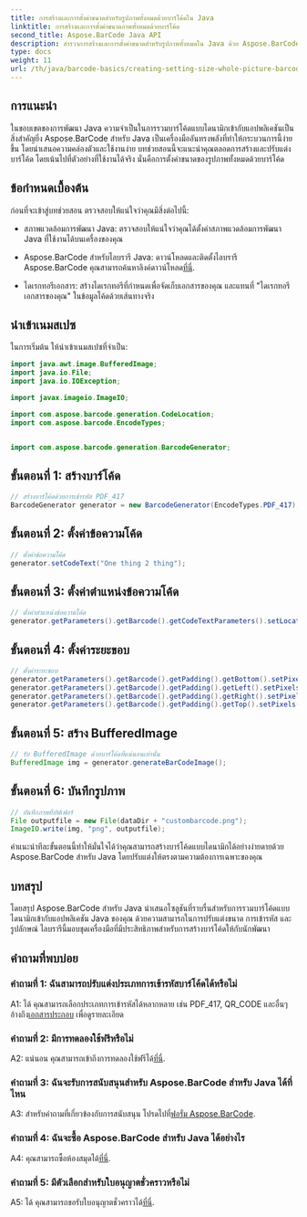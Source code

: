 ```yaml
---
title: การสร้างและการตั้งค่าขนาดสำหรับรูปภาพทั้งหมดด้วยบาร์โค้ดใน Java
linktitle: การสร้างและการตั้งค่าขนาดภาพทั้งหมดด้วยบาร์โค้ด
second_title: Aspose.BarCode Java API
description: สำรวจการสร้างและการตั้งค่าขนาดสำหรับรูปภาพทั้งหมดใน Java ด้วย Aspose.BarCode ปรับแต่งขนาด การเข้ารหัส และรูปลักษณ์ได้อย่างง่ายดาย
type: docs
weight: 11
url: /th/java/barcode-basics/creating-setting-size-whole-picture-barcode/
---
```

## การแนะนำ

ในขอบเขตของการพัฒนา Java ความจำเป็นในการรวมบาร์โค้ดแบบไดนามิกเข้ากับแอปพลิเคชันเป็นสิ่งสำคัญยิ่ง Aspose.BarCode สำหรับ Java เป็นเครื่องมืออันทรงพลังที่ทำให้กระบวนการนี้ง่ายขึ้น โดยนำเสนอความคล่องตัวและใช้งานง่าย บทช่วยสอนนี้จะแนะนำคุณตลอดการสร้างและปรับแต่งบาร์โค้ด โดยเน้นไปที่ตัวอย่างที่ใช้งานได้จริง นั่นคือการตั้งค่าขนาดของรูปภาพทั้งหมดด้วยบาร์โค้ด

## ข้อกำหนดเบื้องต้น

ก่อนที่จะเข้าสู่บทช่วยสอน ตรวจสอบให้แน่ใจว่าคุณมีสิ่งต่อไปนี้:

- สภาพแวดล้อมการพัฒนา Java: ตรวจสอบให้แน่ใจว่าคุณได้ตั้งค่าสภาพแวดล้อมการพัฒนา Java ที่ใช้งานได้บนเครื่องของคุณ

-  Aspose.BarCode สำหรับไลบรารี Java: ดาวน์โหลดและติดตั้งไลบรารี Aspose.BarCode คุณสามารถค้นหาลิงค์ดาวน์โหลด[ที่นี่](https://releases.aspose.com/barcode/java/).

- ไดเรกทอรีเอกสาร: สร้างไดเรกทอรีที่กำหนดเพื่อจัดเก็บเอกสารของคุณ และแทนที่ "ไดเรกทอรีเอกสารของคุณ" ในข้อมูลโค้ดด้วยเส้นทางจริง

## นำเข้าเนมสเปซ

ในการเริ่มต้น ให้นำเข้าเนมสเปซที่จำเป็น:

```java
import java.awt.image.BufferedImage;
import java.io.File;
import java.io.IOException;

import javax.imageio.ImageIO;

import com.aspose.barcode.generation.CodeLocation;
import com.aspose.barcode.EncodeTypes;


import com.aspose.barcode.generation.BarcodeGenerator;
```

## ขั้นตอนที่ 1: สร้างบาร์โค้ด

```java
// สร้างบาร์โค้ดด้วยการเข้ารหัส PDF_417
BarcodeGenerator generator = new BarcodeGenerator(EncodeTypes.PDF_417);
```

## ขั้นตอนที่ 2: ตั้งค่าข้อความโค้ด

```java
// ตั้งค่าข้อความโค้ด
generator.setCodeText("One thing 2 thing");
```

## ขั้นตอนที่ 3: ตั้งค่าตำแหน่งข้อความโค้ด

```java
// ตั้งค่าตำแหน่งข้อความโค้ด
generator.getParameters().getBarcode().getCodeTextParameters().setLocation(CodeLocation.NONE);
```

## ขั้นตอนที่ 4: ตั้งค่าระยะขอบ

```java
// ตั้งค่าระยะขอบ
generator.getParameters().getBarcode().getPadding().getBottom().setPixels(0);
generator.getParameters().getBarcode().getPadding().getLeft().setPixels(0);
generator.getParameters().getBarcode().getPadding().getRight().setPixels(0);
generator.getParameters().getBarcode().getPadding().getTop().setPixels(0);
```

## ขั้นตอนที่ 5: สร้าง BufferedImage

```java
// รับ BufferedImage ด้วยบาร์โค้ดที่แน่นอนเท่านั้น
BufferedImage img = generator.generateBarCodeImage();
```

## ขั้นตอนที่ 6: บันทึกรูปภาพ

```java
// บันทึกภาพที่บัฟเฟอร์
File outputfile = new File(dataDir + "custombarcode.png");
ImageIO.write(img, "png", outputfile);
```

คำแนะนำทีละขั้นตอนนี้ทำให้มั่นใจได้ว่าคุณสามารถสร้างบาร์โค้ดแบบไดนามิกได้อย่างง่ายดายด้วย Aspose.BarCode สำหรับ Java โดยปรับแต่งให้ตรงตามความต้องการเฉพาะของคุณ

## บทสรุป

โดยสรุป Aspose.BarCode สำหรับ Java นำเสนอโซลูชันที่ราบรื่นสำหรับการรวมบาร์โค้ดแบบไดนามิกเข้ากับแอปพลิเคชัน Java ของคุณ ด้วยความสามารถในการปรับแต่งขนาด การเข้ารหัส และรูปลักษณ์ ไลบรารีนี้มอบชุดเครื่องมือที่มีประสิทธิภาพสำหรับการสร้างบาร์โค้ดให้กับนักพัฒนา

## คำถามที่พบบ่อย

### คำถามที่ 1: ฉันสามารถปรับแต่งประเภทการเข้ารหัสบาร์โค้ดได้หรือไม่

 A1: ได้ คุณสามารถเลือกประเภทการเข้ารหัสได้หลากหลาย เช่น PDF_417, QR_CODE และอื่นๆ อ้างถึง[เอกสารประกอบ](https://reference.aspose.com/barcode/java/) เพื่อดูรายละเอียด

### คำถามที่ 2: มีการทดลองใช้ฟรีหรือไม่

 A2: แน่นอน คุณสามารถเข้าถึงการทดลองใช้ฟรีได้[ที่นี่](https://releases.aspose.com/).

### คำถามที่ 3: ฉันจะรับการสนับสนุนสำหรับ Aspose.BarCode สำหรับ Java ได้ที่ไหน

 A3: สำหรับคำถามที่เกี่ยวข้องกับการสนับสนุน โปรดไปที่[ฟอรั่ม Aspose.BarCode](https://forum.aspose.com/c/barcode/13).

### คำถามที่ 4: ฉันจะซื้อ Aspose.BarCode สำหรับ Java ได้อย่างไร

 A4: คุณสามารถซื้อห้องสมุดได้[ที่นี่](https://purchase.aspose.com/buy).

### คำถามที่ 5: มีตัวเลือกสำหรับใบอนุญาตชั่วคราวหรือไม่

 A5: ได้ คุณสามารถขอรับใบอนุญาตชั่วคราวได้[ที่นี่](https://purchase.aspose.com/temporary-license/).